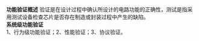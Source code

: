 **功能验证概述**
验证是在设计过程中确认所设计的电路功能的正确性，测试是指采用测试设备检查芯片是否存在制造或封装过程中产生的缺陷。    
**系统级功能验证**   
1、行为级功能验证；2、性能验证；3、协议验证。
